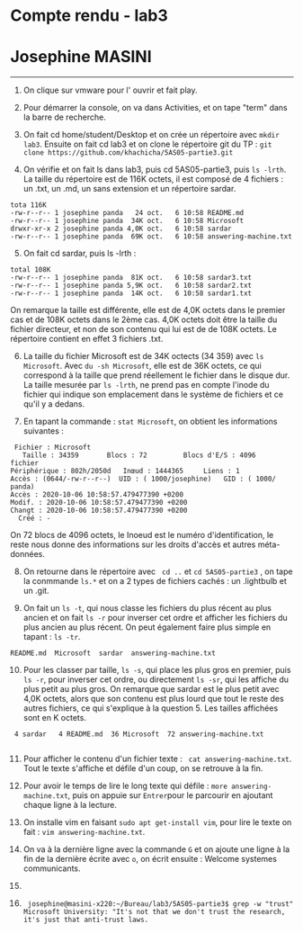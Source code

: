# Compte rendu - lab3
# Josephine MASINI

--------------------

1. On clique sur vmware pour l' ouvrir et fait play.

2. Pour démarrer la console, on va dans Activities, et on tape "term" dans la barre de recherche.

3. On fait cd home/student/Desktop et on crée un répertoire avec ```mkdir lab3```. Ensuite on fait cd lab3 et on clone le répertoire git du TP :
```git clone https://github.com/khachicha/5AS05-partie3.git```

4. On vérifie et on fait ls dans lab3, puis cd 5AS05-partie3, puis ```ls -lrth```. La taille du répertoire est de 116K octets, il est composé de 4 fichiers : un .txt, un .md, un sans extension et un répertoire sardar.

```
tota 116K
-rw-r--r-- 1 josephine panda   24 oct.   6 10:58 README.md
-rw-r--r-- 1 josephine panda  34K oct.   6 10:58 Microsoft
drwxr-xr-x 2 josephine panda 4,0K oct.   6 10:58 sardar
-rw-r--r-- 1 josephine panda  69K oct.   6 10:58 answering-machine.txt

``` 
5. On fait cd sardar, puis ls -lrth :

```
total 108K
-rw-r--r-- 1 josephine panda  81K oct.   6 10:58 sardar3.txt
-rw-r--r-- 1 josephine panda 5,9K oct.   6 10:58 sardar2.txt
-rw-r--r-- 1 josephine panda  14K oct.   6 10:58 sardar1.txt

```
On remarque la taille est différente, elle est de 4,0K octets dans le premier cas et de 108K octets dans le 2ème cas. 4,0K octets doit être la taille du fichier directeur, et non de son contenu qui lui est de de 108K octets. Le répertoire contient en effet 3 fichiers .txt.

6. La taille du fichier Microsoft est de 34K octects (34 359) avec ```ls Microsoft```. Avec ```du -sh Microsoft```, elle est de 36K octets, ce qui correspond à la taille que prend réellement le fichier dans le disque dur. La taille mesurée par ```ls -lrth```, ne prend pas en compte l'inode du fichier qui indique son emplacement dans le système de fichiers et ce qu'il y a dedans.

7. En tapant la commande : ```stat Microsoft```, on obtient les informations suivantes :

```
 Fichier : Microsoft
   Taille : 34359     	Blocs : 72         Blocs d'E/S : 4096   fichier
Périphérique : 802h/2050d	Inœud : 1444365     Liens : 1
Accès : (0644/-rw-r--r--)  UID : ( 1000/josephine)   GID : ( 1000/   panda)
Accès : 2020-10-06 10:58:57.479477390 +0200
Modif. : 2020-10-06 10:58:57.479477390 +0200
Changt : 2020-10-06 10:58:57.479477390 +0200
  Créé : -

```
On 72 blocs de 4096 octets, le Inoeud est le numéro d'identification, le reste nous donne des informations sur les droits d'accès et autres méta-données.

8. On retourne dans le répertoire avec ``` cd ..``` et ```cd 5AS05-partie3``` , on tape la conmmande ```ls.*``` et on a 2 types de fichiers cachés : un .lightbulb et un .git.

9. On fait un ```ls -t```, qui nous classe les fichiers du plus récent au plus ancien et on fait ```ls -r``` pour inverser cet ordre et afficher les fichiers du plus ancien au plus récent. On peut également faire plus simple en tapant : ``` ls -tr ```.

```
README.md  Microsoft  sardar  answering-machine.txt

```

10. Pour les classer par taille, ```ls -s```, qui place les plus gros en premier, puis ```ls -r```, pour inverser cet ordre, ou directement ```ls -sr```, qui les affiche du plus petit au plus gros.
On remarque que sardar est le plus petit avec 4,0K octets, alors que son contenu est plus lourd que tout le reste des autres fichiers, ce qui s'explique à la question 5. Les tailles affichées sont en K octets.

```
 4 sardar   4 README.md  36 Microsoft  72 answering-machine.txt
 
 ```
 11. Pour afficher le contenu d'un fichier texte : ``` cat answering-machine.txt```. Tout le texte s'affiche et défile d'un coup, on se retrouve à la fin.
 
 12. Pour avoir le temps de lire le long texte qui défile : ```more answering-machine.txt```, puis on appuie sur ```Entrer```pour le parcourir en ajoutant chaque ligne à la lecture.
 
 13. On installe vim en faisant ```sudo apt get-install vim```, pour lire le texte on fait : ```vim answering-machine.txt```.
 
 14. On va à la dernière ligne avec la commande ```G``` et on ajoute une ligne à la fin de la dernière écrite avec ```o```, on écrit ensuite : Welcome systemes communicants.
 
 15. 
 
 
 
 
 21. ``` josephine@masini-x220:~/Bureau/lab3/5AS05-partie3$ grep -w "trust" Microsoft University: "It's not that we don't trust the research, it's just that anti-trust laws.```

 
 


